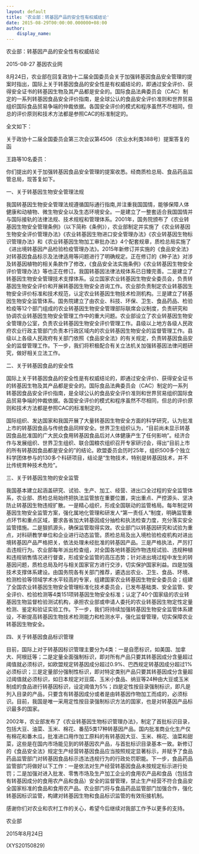 ```yaml
---
layout: default
title: '农业部：转基因产品的安全性有权威结论'
date: 2015-08-29T00:00:00.000000+08:00
author:
    display_name: 
---
```


农业部：转基因产品的安全性有权威结论

2015-08-27 基因农业网

8月24日，农业部在回复政协十二届全国委员会关于加强转基因食品安全管理的提案时指出，国际上关于转基因食品的安全性是有权威结论的，即通过安全评价、获得安全证书的转基因生物及其产品都是安全的。国际食品法典委员会（CAC）制定的一系列转基因食品安全评价指南，是全球公认的食品安全评价准则和世界贸易组织国际食品贸易争端的仲裁依据。各国安全评价的模式和程序虽然不尽相同，但总的评价原则和技术方法都是参照CAC的标准制定的。

全文如下：

关于政协十二届全国委员会第三次会议第4506（农业水利类388号）提案答复的函

王路等10名委员：

你们提出的关于加强转基因食品安全管理的提案收悉。经商质检总局、食品药品监管总局，现答复如下。

一、关于转基因生物安全管理法规

我国转基因生物安全管理法规遵循国际通行指南,并注重我国国情，能够保障人体健康和动植物、微生物安全以及生态环境安全。一是建立了一整套适合我国国情并与国际接轨的法律法规、技术规程和管理体系。2001年，国务院颁布了《农业转基因生物安全管理条例》（以下简称《条例》），农业部制定并实施了《农业转基因生物安全评价管理办法》《农业转基因生物进口安全管理办法》《农业转基因生物标识管理办法》和《农业转基因生物加工审批办法》4个配套规章，质检总局实施了《进出境转基因产品检验检疫管理办法》。2015年新修订并实施的《食品安全法》对转基因食品标示及法律适用等问题进行了明确规定。正在修订的《种子法》对涉及转基因植物的相关条款作了修改，《食品安全法实施条例》《农业转基因生物安全评价管理办法》等也正在修订。我国转基因法律法规体系已日臻完善。二是建立了转基因生物安全管理技术支撑体系。设立国家农业转基因生物安全委员会，负责转基因生物安全评价和开展转基因生物安全咨询工作。农业部负责制定农业转基因生物安全评价标准和技术规范，认定农业转基因生物技术检测机构。三是建立了转基因生物安全监管体系。国务院建立了由农业、科技、环保、卫生、食品药品、检验检疫等12个部门组成的农业转基因生物安全管理部际联席会议制度，负责研究和协调农业转基因生物安全管理工作中的重大问题。农业部设立了农业转基因生物安全管理办公室，负责农业转基因生物安全评价管理工作。县级以上地方各级人民政府农业行政主管部门负责本行政区域内的农业转基因生物安全的监督管理工作。县级以上各级人民政府有关部门依照《食品安全法》的有关规定，负责转基因食品安全的监督管理工作。下一步，我们将积极配合有关立法机关加强转基因法律问题研究，做好相关立法工作。

二、关于转基因食品的安全性

国际上关于转基因食品的安全性是有权威结论的，即通过安全评价、获得安全证书的转基因生物及其产品都是安全的。国际食品法典委员会（CAC）制定的一系列转基因食品安全评价指南，是全球公认的食品安全评价准则和世界贸易组织国际食品贸易争端的仲裁依据。各国安全评价的模式和程序虽然不尽相同，但总的评价原则和技术方法都是参照CAC的标准制定的。

国际组织、发达国家和我国开展了大量转基因生物安全方面的科学研究，认为批准上市的转基因食品与传统食品同样安全。世界卫生组织认为，“目前尚未显示转基因食品批准国的广大民众食用转基因食品后对人体健康产生了任何影响”。经济合作与发展组织、世界卫生组织、联合国粮农组织召开专家研讨会，得出“目前上市的所有转基因食品都是安全的”的结论。欧盟委员会历时25年，组织500多个独立科学团体参与的130多个科研项目，结论是“生物技术，特别是转基因技术，并不比传统育种技术危险”。

三、关于转基因生物的安全监管

我国基本建立起涵盖研究、试验、生产、加工、经营、进出口全过程的安全监管体系，农业部、质检总局始终把执法监管放在重要位置，突出重点、严控源头、坚决防止转基因生物违规扩散。一是精心组织，形成全国联动的监管格局。每年制定转基因生物安全监管方案，强化属地化管理和研发人“第一责任人”制度，明确监管重点环节和重点区域，要求各省加大转基因成分抽检和执法检查力度，充分落实安全监管措施。二是狠抓源头，确保监管取得实效。农业部门以转基因研究和试验为重点，对科研教学单位和企业进行动态监管。质检总局及出入境检验检疫机构对进出境转基因产品严格把关，依法处理未经批准的转基因产品。三是严格执法，严厉打击违规行为。农业部每年派出检查组，对全国各地转基因作物违规试验、违规种植和违规销售情况进行督查，形成安全监管的高压态势；针对进出境过程中发生的转基因问题，质检总局及时与相关国家官方进行交涉，切实保护国家利益。四是加强技术支撑体系建设。由国务院各有关部门推荐，遴选出农业、卫生、食品、环境、检测检验等领域学术水平较高的专家，组建国家农业转基因生物安全委员会；组建了全国农业转基因生物安全管理标准化技术委员会，已发布基础类、安全监管、安全评价、检验检测等4类151项转基因生物安全标准；认定了40个国家级的农业转基因生物监督检验测试机构，承担农业部或申请人委托的农业转基因生物定性定量检测、鉴定和验证实验工作。下一步，我们将持续加强转基因生物安全监管体系建设，不断提高转基因生物技术检测能力和检测水平，强化监督管理，切实保障农业转基因生物安全。

四、关于转基因食品标识管理

目前，国际上对于转基因标识管理主要分为4类：一是自愿标识，如美国、加拿大、阿根廷等；二是定量全面强制标识，即对所有产品只要其转基因成分含量超过阈值就必须标识，如欧盟规定转基因成分超过0.9%、巴西规定转基因成分超过1%必须标识；三是定量部分强制性标识，即对特定类别产品只要其转基因成分含量超过阈值就必须标识，如日本规定对豆腐、玉米小食品、纳豆等24种由大豆或玉米制成的食品进行转基因标识，设定阈值为5%；四是定性按目录强制标识，即凡是列入目录的产品，只要含有转基因成分或者是由转基因作物加工而成的，必须标识。目前，我国是唯一采用定性按目录强制标识方法的国家，也是对转基因产品标识最多的国家。

2002年，农业部发布了《农业转基因生物标识管理办法》，制定了首批标识目录，包括大豆、油菜、玉米、棉花、番茄5类17种转基因产品。国内批准商业化生产仅有棉花和番木瓜，批准进口用作加工原料的有转基因大豆、玉米、棉花、油菜和甜菜，这些是在国内市场能见到的转基因农产品，与首批标识目录基本一致。新修订的《食品安全法》规定生产经营转基因食品应当按照规定显著标示，并赋予了食品药品监管部门对转基因食品标示违法违规行为的行政处罚职能。下一步，食品药品监管部门将做好以下工作：一是依法对生产经营转基因食品未按规定标示进行处罚；二是加强对进入批发、零售市场及生产加工企业的食用农产品和食品（包括含有转基因成分的食用农产品和食品）安全的监督管理，禁止生产经营不符合食品安全国家标准的食品和食用农产品。农业部门将与食品药品监管部门加强合作，强化转基因标识监管，构建对转基因生物和食品标识监管的有效衔接机制。

感谢你们对农业和农村工作的关心，希望今后继续对我部工作予以更多的支持。

农业部

2015年8月24日

(XYS20150829)

